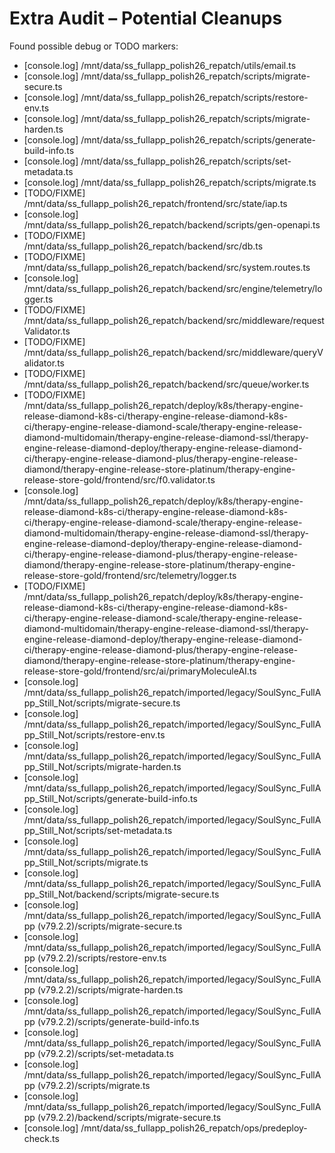 # Extra Audit – Potential Cleanups

Found possible debug or TODO markers:
- [console.log] /mnt/data/ss_fullapp_polish26_repatch/utils/email.ts
- [console.log] /mnt/data/ss_fullapp_polish26_repatch/scripts/migrate-secure.ts
- [console.log] /mnt/data/ss_fullapp_polish26_repatch/scripts/restore-env.ts
- [console.log] /mnt/data/ss_fullapp_polish26_repatch/scripts/migrate-harden.ts
- [console.log] /mnt/data/ss_fullapp_polish26_repatch/scripts/generate-build-info.ts
- [console.log] /mnt/data/ss_fullapp_polish26_repatch/scripts/set-metadata.ts
- [console.log] /mnt/data/ss_fullapp_polish26_repatch/scripts/migrate.ts
- [TODO/FIXME] /mnt/data/ss_fullapp_polish26_repatch/frontend/src/state/iap.ts
- [console.log] /mnt/data/ss_fullapp_polish26_repatch/backend/scripts/gen-openapi.ts
- [TODO/FIXME] /mnt/data/ss_fullapp_polish26_repatch/backend/src/db.ts
- [TODO/FIXME] /mnt/data/ss_fullapp_polish26_repatch/backend/src/system.routes.ts
- [console.log] /mnt/data/ss_fullapp_polish26_repatch/backend/src/engine/telemetry/logger.ts
- [TODO/FIXME] /mnt/data/ss_fullapp_polish26_repatch/backend/src/middleware/requestValidator.ts
- [TODO/FIXME] /mnt/data/ss_fullapp_polish26_repatch/backend/src/middleware/queryValidator.ts
- [TODO/FIXME] /mnt/data/ss_fullapp_polish26_repatch/backend/src/queue/worker.ts
- [TODO/FIXME] /mnt/data/ss_fullapp_polish26_repatch/deploy/k8s/therapy-engine-release-diamond-k8s-ci/therapy-engine-release-diamond-k8s-ci/therapy-engine-release-diamond-scale/therapy-engine-release-diamond-multidomain/therapy-engine-release-diamond-ssl/therapy-engine-release-diamond-deploy/therapy-engine-release-diamond-ci/therapy-engine-release-diamond-plus/therapy-engine-release-diamond/therapy-engine-release-store-platinum/therapy-engine-release-store-gold/frontend/src/f0.validator.ts
- [console.log] /mnt/data/ss_fullapp_polish26_repatch/deploy/k8s/therapy-engine-release-diamond-k8s-ci/therapy-engine-release-diamond-k8s-ci/therapy-engine-release-diamond-scale/therapy-engine-release-diamond-multidomain/therapy-engine-release-diamond-ssl/therapy-engine-release-diamond-deploy/therapy-engine-release-diamond-ci/therapy-engine-release-diamond-plus/therapy-engine-release-diamond/therapy-engine-release-store-platinum/therapy-engine-release-store-gold/frontend/src/telemetry/logger.ts
- [TODO/FIXME] /mnt/data/ss_fullapp_polish26_repatch/deploy/k8s/therapy-engine-release-diamond-k8s-ci/therapy-engine-release-diamond-k8s-ci/therapy-engine-release-diamond-scale/therapy-engine-release-diamond-multidomain/therapy-engine-release-diamond-ssl/therapy-engine-release-diamond-deploy/therapy-engine-release-diamond-ci/therapy-engine-release-diamond-plus/therapy-engine-release-diamond/therapy-engine-release-store-platinum/therapy-engine-release-store-gold/frontend/src/ai/primaryMoleculeAI.ts
- [console.log] /mnt/data/ss_fullapp_polish26_repatch/imported/legacy/SoulSync_FullApp_Still_Not/scripts/migrate-secure.ts
- [console.log] /mnt/data/ss_fullapp_polish26_repatch/imported/legacy/SoulSync_FullApp_Still_Not/scripts/restore-env.ts
- [console.log] /mnt/data/ss_fullapp_polish26_repatch/imported/legacy/SoulSync_FullApp_Still_Not/scripts/migrate-harden.ts
- [console.log] /mnt/data/ss_fullapp_polish26_repatch/imported/legacy/SoulSync_FullApp_Still_Not/scripts/generate-build-info.ts
- [console.log] /mnt/data/ss_fullapp_polish26_repatch/imported/legacy/SoulSync_FullApp_Still_Not/scripts/set-metadata.ts
- [console.log] /mnt/data/ss_fullapp_polish26_repatch/imported/legacy/SoulSync_FullApp_Still_Not/scripts/migrate.ts
- [console.log] /mnt/data/ss_fullapp_polish26_repatch/imported/legacy/SoulSync_FullApp_Still_Not/backend/scripts/migrate-secure.ts
- [console.log] /mnt/data/ss_fullapp_polish26_repatch/imported/legacy/SoulSync_FullApp (v79.2.2)/scripts/migrate-secure.ts
- [console.log] /mnt/data/ss_fullapp_polish26_repatch/imported/legacy/SoulSync_FullApp (v79.2.2)/scripts/restore-env.ts
- [console.log] /mnt/data/ss_fullapp_polish26_repatch/imported/legacy/SoulSync_FullApp (v79.2.2)/scripts/migrate-harden.ts
- [console.log] /mnt/data/ss_fullapp_polish26_repatch/imported/legacy/SoulSync_FullApp (v79.2.2)/scripts/generate-build-info.ts
- [console.log] /mnt/data/ss_fullapp_polish26_repatch/imported/legacy/SoulSync_FullApp (v79.2.2)/scripts/set-metadata.ts
- [console.log] /mnt/data/ss_fullapp_polish26_repatch/imported/legacy/SoulSync_FullApp (v79.2.2)/scripts/migrate.ts
- [console.log] /mnt/data/ss_fullapp_polish26_repatch/imported/legacy/SoulSync_FullApp (v79.2.2)/backend/scripts/migrate-secure.ts
- [console.log] /mnt/data/ss_fullapp_polish26_repatch/ops/predeploy-check.ts
